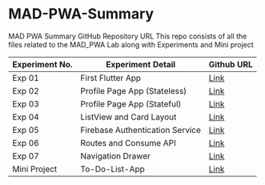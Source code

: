 # MAD-PWA-Summary
MAD PWA Summary GitHub Repository URL
This repo consists of all the files related to the MAD_PWA Lab along with Experiments and Mini project

| Experiment No. | Experiment Detail               | Github URL                                            |
| -------------- | ------------------------------- | ----------------------------------------------------- |
| Exp 01         | First Flutter App               | [Link](https://github.com/shantanusakhare/Exp1-flutter)  |
| Exp 02         | Profile Page App (Stateless)    | [Link](https://github.com/shantanusakhare/Exp2-flutter-main) |
| Exp 03         | Profile Page App (Stateful)     | [Link](https://github.com/shantanusakhare/Exp3-flutter)  |
| Exp 04         | ListView and Card Layout        | [Link](https://github.com/shantanusakhare/Exp4-flutter)  |
| Exp 05         | Firebase Authentication Service | [Link](https://github.com/shantanusakhare/Exp5_flutter)  |
| Exp 06         | Routes and Consume API          | [Link](https://github.com/shantanusakhare/Exp6_flutter)  |
| Exp 07         | Navigation Drawer               | [Link](https://github.com/shantanusakhare/Exp7_flutter)  |
| Mini Project   | To-Do-List-App                  | [Link](https://github.com/shantanusakhare/to_do_list)    |
